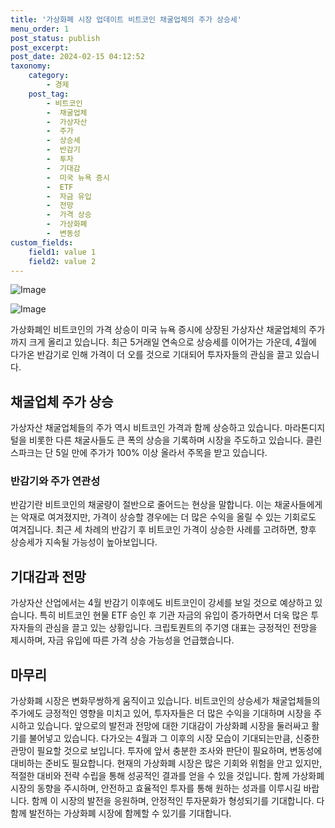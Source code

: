 ```yaml
---
title: '가상화폐 시장 업데이트 비트코인 채굴업체의 주가 상승세'
menu_order: 1
post_status: publish
post_excerpt: 
post_date: 2024-02-15 04:12:52
taxonomy:
    category:
        - 경제
    post_tag:
        - 비트코인
        -  채굴업체
        -  가상자산
        -  주가
        -  상승세
        -  반감기
        -  투자
        -  기대감
        -  미국 뉴욕 증시
        -  ETF
        -  자금 유입
        -  전망
        -  가격 상승
        -  가상화폐
        -  변동성
custom_fields:
    field1: value 1
    field2: value 2
---
```


![Image](https://imgnews.pstatic.net/image/366/2024/02/14/0000970123_001_20240214091201418.jpg?type=w647)

![Image](https://imgnews.pstatic.net/image/366/2024/02/14/0000970123_002_20240214091201458.jpg?type=w647)

가상화폐인 비트코인의 가격 상승이 미국 뉴욕 증시에 상장된 가상자산 채굴업체의 주가까지 크게 올리고 있습니다. 최근 5거래일 연속으로 상승세를 이어가는 가운데, 4월에 다가온 반감기로 인해 가격이 더 오를 것으로 기대되어 투자자들의 관심을 끌고 있습니다.
## 채굴업체 주가 상승
가상자산 채굴업체들의 주가 역시 비트코인 가격과 함께 상승하고 있습니다. 마라톤디지털을 비롯한 다른 채굴사들도 큰 폭의 상승을 기록하며 시장을 주도하고 있습니다. 클린스파크는 단 5일 만에 주가가 100% 이상 올라서 주목을 받고 있습니다.
### 반감기와 주가 연관성
반감기란 비트코인의 채굴량이 절반으로 줄어드는 현상을 말합니다. 이는 채굴사들에게는 악재로 여겨졌지만, 가격이 상승할 경우에는 더 많은 수익을 올릴 수 있는 기회로도 여겨집니다. 최근 세 차례의 반감기 후 비트코인 가격이 상승한 사례를 고려하면, 향후 상승세가 지속될 가능성이 높아보입니다.
## 기대감과 전망
가상자산 산업에서는 4월 반감기 이후에도 비트코인이 강세를 보일 것으로 예상하고 있습니다. 특히 비트코인 현물 ETF 승인 후 기관 자금의 유입이 증가하면서 더욱 많은 투자자들의 관심을 끌고 있는 상황입니다. 크립토퀀트의 주기영 대표는 긍정적인 전망을 제시하며, 자금 유입에 따른 가격 상승 가능성을 언급했습니다.
## 마무리
가상화폐 시장은 변화무쌍하게 움직이고 있습니다. 비트코인의 상승세가 채굴업체들의 주가에도 긍정적인 영향을 미치고 있어, 투자자들은 더 많은 수익을 기대하며 시장을 주시하고 있습니다. 앞으로의 발전과 전망에 대한 기대감이 가상화폐 시장을 둘러싸고 활기를 불어넣고 있습니다. 다가오는 4월과 그 이후의 시장 모습이 기대되는만큼, 신중한 관망이 필요할 것으로 보입니다. 투자에 앞서 충분한 조사와 판단이 필요하며, 변동성에 대비하는 준비도 필요합니다. 현재의 가상화폐 시장은 많은 기회와 위험을 안고 있지만, 적절한 대비와 전략 수립을 통해 성공적인 결과를 얻을 수 있을 것입니다. 함께 가상화폐 시장의 동향을 주시하며, 안전하고 효율적인 투자를 통해 원하는 성과를 이루시길 바랍니다. 함께 이 시장의 발전을 응원하며, 안정적인 투자문화가 형성되기를 기대합니다. 다 함께 발전하는 가상화폐 시장에 함께할 수 있기를 기대합니다.
